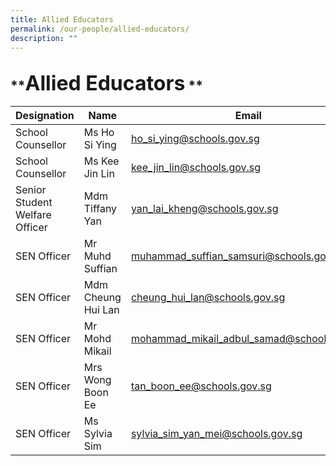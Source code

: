 ```yaml
---
title: Allied Educators
permalink: /our-people/allied-educators/
description: ""
---
```

**<font size=6>Allied Educators</font> **
-----------------------
 
|Designation | Name | Email |
| -------- | -------- | -------- |
| School Counsellor   | Ms Ho Si Ying| ho_si_ying@schools.gov.sg |
| School Counsellor   | Ms Kee Jin Lin| kee_jin_lin@schools.gov.sg |
| Senior Student Welfare Officer   | Mdm Tiffany Yan| yan_lai_kheng@schools.gov.sg|
| SEN Officer  | Mr Muhd Suffian | muhammad_suffian_samsuri@schools.gov.sg|
| SEN Officer  | Mdm Cheung Hui Lan| cheung_hui_lan@schools.gov.sg|
| SEN Officer   | Mr Mohd Mikail| mohammad_mikail_adbul_samad@schools.gov.sg     |
| SEN Officer   | Mrs Wong Boon Ee | tan_boon_ee@schools.gov.sg     |
| SEN Officer  | Ms Sylvia Sim | sylvia_sim_yan_mei@schools.gov.sg |